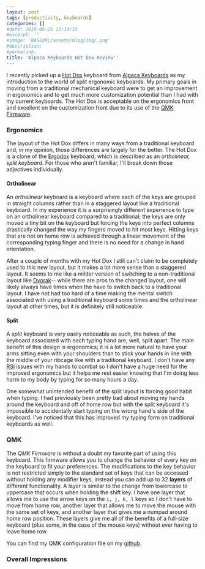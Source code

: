 ```yaml
---
layout: post
tags: [productivity, keyboards]
categories: []
#date: 2019-06-25 13:14:15
#excerpt: ''
#image: 'BASEURL/assets/blog/img/.png'
#description:
#permalink:
title: 'Alpaca Keyboards Hot Dox Review''
---
```



I recently picked up a [Hot Dox](https://www.alpacakeyboards.com/) keyboard from [Alpaca Keyboards](https://www.alpacakeyboards.com/) as my introduction to the world of split ergonomic keyboards. My primary goals in moving from a traditional mechanical keyboard were to get an improvement in ergonomics and to get much more customization potential than I had with my current keyboards. The Hot Dox is acceptable on the ergonomics front and excellent on the customization front due to its use of the [QMK Firmware](https://qmk.fm/).

### Ergonomics

The layout of the Hot Dox differs in many ways from a traditional keyboard and, in my opinion, those differences are largely for the better. The Hot Dox is a clone of the [Ergodox](https://ergodox-ez.com/) keyboard, which is described as an _ortholinear, split keyboard_. For those who aren't familiar, I'll break down those adjectives individually.

#### Ortholinear

An _ortholinear_ keyboard is a keyboard where each of the keys are grouped in straight columns rather than in a staggered layout like a traditional keyboard. In my experience it is a surprisingly different experience to type on an ortholinear keyboard compared to a traditional; the keys are only moved a tiny bit on the keyboard but forcing the keys into perfect columns drastically changed the way my fingers moved to hit most keys. Hitting keys that are not on home row is achieved through a linear movement of the corresponding typing finger and there is no need for a change in hand orientation. 

After a couple of months with my Hot Dox I still can't claim to be completely used to this new layout, but it makes a lot more sense than a staggered layout. It seems to me like a milder version of switching to a non-traditional layout like [Dvorak](https://en.m.wikipedia.org/wiki/Dvorak_Simplified_Keyboard)-- while there are pros to the changed layout, one will likely always have times when the have to switch back to a traditional layout. I have not had too hard of a time making the mental switch associated with using a traditional keyboard some times and the ortholinear layout at other times, but it is definitely still noticeable.

#### Split

A _split_ keyboard is very easily noticeable as such, the halves of the keyboard associated with each typing hand are, well, split apart. The main benefit of this design is ergonomics; it is a lot more natural to have your arms sitting even with your shoulders than to stick your hands in line with the middle of your ribcage like with a traditional keyboard. I don't have any [RSI]() issues with my hands to combat so I don't have a huge need for the improved ergonomics but it helps me rest easier knowing that I'm doing less harm to my body by typing for so many hours a day.

One somewhat unintended benefit of the split layout is forcing good habit when typing. I had previously been pretty bad about moving my hands around the keyboard and off of home row but with the split keyboard it's impossible to accidentally start typing on the wrong hand's side of the keyboard. I've noticed that this has improved my typing form on traditional keyboards as well.

### QMK

The _QMK Firmware_ is without a doubt my favorite part of using this keyboard. This firmware allows you to change the behavior of every key on the keyboard to fit your preferences. The modifications to the key behavior is not restricted simply to the standard set of keys that can be accessed without holding any modifier keys, instead you can add up to 32 **layers** of different functionality. A layer is similar to the change from lowercase to uppercase that occurs when holding the shift key. I have one layer that allows me to use the arrow keys on the `i, j, k, l` keys so I don't have to move from home row, another layer that allows me to move the mouse with the same set of keys, and another layer that gives me a numpad around home row position. These layers give me all of the benefits of a full-size keyboard (plus some, in the case of the mouse keys) without ever having to leave home row.

You can find my QMK configuration file on my [github]().

### Overall Impressions


